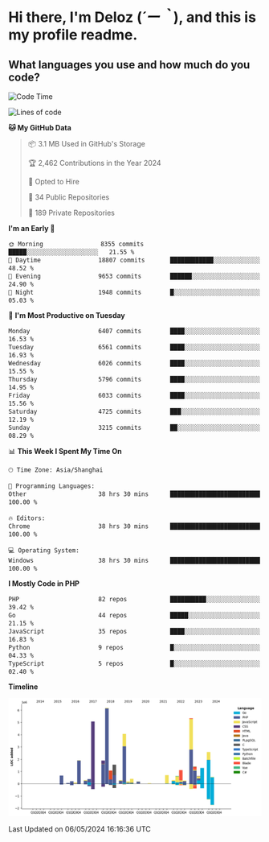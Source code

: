 # **Hi there, I'm Deloz (*´ー｀*), and this is my profile readme.**

## **What languages you use and how much do you code?**

<!--START_SECTION:waka-->
![Code Time](http://img.shields.io/badge/Code%20Time-3%2C912%20hrs%2037%20mins-blue)

![Lines of code](https://img.shields.io/badge/From%20Hello%20World%20I%27ve%20Written-39.1%20million%20lines%20of%20code-blue)

**🐱 My GitHub Data** 

> 📦 3.1 MB Used in GitHub's Storage 
 > 
> 🏆 2,462 Contributions in the Year 2024
 > 
> 💼 Opted to Hire
 > 
> 📜 34 Public Repositories 
 > 
> 🔑 189 Private Repositories 
 > 
**I'm an Early 🐤** 

```text
🌞 Morning                8355 commits        █████░░░░░░░░░░░░░░░░░░░░   21.55 % 
🌆 Daytime                18807 commits       ████████████░░░░░░░░░░░░░   48.52 % 
🌃 Evening                9653 commits        ██████░░░░░░░░░░░░░░░░░░░   24.90 % 
🌙 Night                  1948 commits        █░░░░░░░░░░░░░░░░░░░░░░░░   05.03 % 
```
📅 **I'm Most Productive on Tuesday** 

```text
Monday                   6407 commits        ████░░░░░░░░░░░░░░░░░░░░░   16.53 % 
Tuesday                  6561 commits        ████░░░░░░░░░░░░░░░░░░░░░   16.93 % 
Wednesday                6026 commits        ████░░░░░░░░░░░░░░░░░░░░░   15.55 % 
Thursday                 5796 commits        ████░░░░░░░░░░░░░░░░░░░░░   14.95 % 
Friday                   6033 commits        ████░░░░░░░░░░░░░░░░░░░░░   15.56 % 
Saturday                 4725 commits        ███░░░░░░░░░░░░░░░░░░░░░░   12.19 % 
Sunday                   3215 commits        ██░░░░░░░░░░░░░░░░░░░░░░░   08.29 % 
```


📊 **This Week I Spent My Time On** 

```text
🕑︎ Time Zone: Asia/Shanghai

💬 Programming Languages: 
Other                    38 hrs 30 mins      █████████████████████████   100.00 % 

🔥 Editors: 
Chrome                   38 hrs 30 mins      █████████████████████████   100.00 % 

💻 Operating System: 
Windows                  38 hrs 30 mins      █████████████████████████   100.00 % 
```

**I Mostly Code in PHP** 

```text
PHP                      82 repos            ██████████░░░░░░░░░░░░░░░   39.42 % 
Go                       44 repos            █████░░░░░░░░░░░░░░░░░░░░   21.15 % 
JavaScript               35 repos            ████░░░░░░░░░░░░░░░░░░░░░   16.83 % 
Python                   9 repos             █░░░░░░░░░░░░░░░░░░░░░░░░   04.33 % 
TypeScript               5 repos             █░░░░░░░░░░░░░░░░░░░░░░░░   02.40 % 
```



**Timeline**

![Lines of Code chart](https://raw.githubusercontent.com/deloz/deloz/main/assets/bar_graph.png)


 Last Updated on 06/05/2024 16:16:36 UTC
<!--END_SECTION:waka-->
